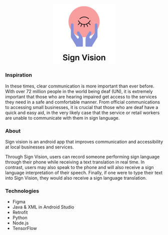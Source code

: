 <br/>
<p align="center">
  <img src="screenshots/SignVisionLogo.png" alt="Logo" width="200px" /><br/>
</p>

### Inspiration
In these times, clear communication is more important than ever before. With over 72 million people in the world being deaf (UN), it is extremely important that those who are hearing impaired get access to the services they need in a safe and comfortable manner. From official communications to accessing small businesses, it is crucial that those who are deaf have a quick and easy aid, in the very likely case that the service or retail workers are unable to communicate with them in sign language.

### About
Sign vision is an android app that improves communication and accessibility at local businesses and services.

Through Sign Vision, users can record someone performing sign language through their phone while receiving a text translation in real time. In contrast, users may also speak to the phone and will also receive a sign language interpretation of their speech. Finally, if one were to type their text into Sign Vision, they would also receive a sign language translation.



### Technologies
- Figma
- Java & XML in Android Studio
- Retrofit
- Python
- Node.js
- TensorFlow 
